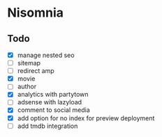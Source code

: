 # Nisomnia

## Todo

- [x] manage nested seo
- [ ] sitemap
- [ ] redirect amp
- [x] movie
- [ ] author
- [x] analytics with partytown
- [ ] adsense with lazyload
- [x] comment to social media
- [x] add option for no index for preview deployment
- [ ] add tmdb integration
